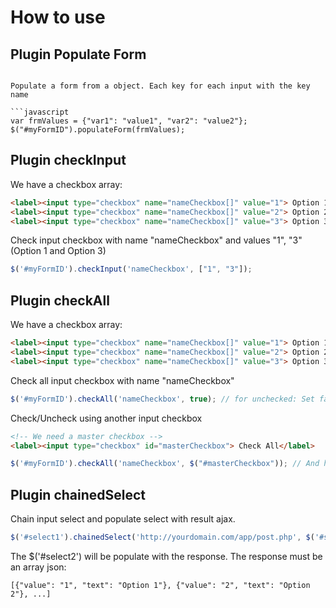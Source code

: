 # How to use
## Plugin Populate Form
```.populateForm(values)

Populate a form from a object. Each key for each input with the key name

```javascript
var frmValues = {"var1": "value1", "var2": "value2"};
$("#myFormID").populateForm(frmValues);
```
## Plugin checkInput
We have a checkbox array:
```html
<label><input type="checkbox" name="nameCheckbox[]" value="1"> Option 1</label>
<label><input type="checkbox" name="nameCheckbox[]" value="2"> Option 2</label>
<label><input type="checkbox" name="nameCheckbox[]" value="3"> Option 3</label>
```

Check input checkbox with name "nameCheckbox" and values "1", "3" (Option 1 and Option 3)
```javascript
$('#myFormID').checkInput('nameCheckbox', ["1", "3"]);
```
## Plugin checkAll

We have a checkbox array:
```html
<label><input type="checkbox" name="nameCheckbox[]" value="1"> Option 1</label>
<label><input type="checkbox" name="nameCheckbox[]" value="2"> Option 2</label>
<label><input type="checkbox" name="nameCheckbox[]" value="3"> Option 3</label>
```

Check all input checkbox with name "nameCheckbox"
```javascript
$('#myFormID').checkAll('nameCheckbox', true); // for unchecked: Set false the last parameter
```
Check/Uncheck using another input checkbox
```html
<!-- We need a master checkbox -->
<label><input type="checkbox" id="masterCheckbox"> Check All</label>
```
```javascript
$('#myFormID').checkAll('nameCheckbox', $("#masterCheckbox")); // And here connect the master checkbox
```
## Plugin chainedSelect
Chain input select and populate select with result ajax.
```javascript
$('#select1').chainedSelect('http://yourdomain.com/app/post.php', $('#select2'));
```
The $('#select2') will be populate with the response. The response must be an array json:
```
[{"value": "1", "text": "Option 1"}, {"value": "2", "text": "Option 2"}, ...]
```
